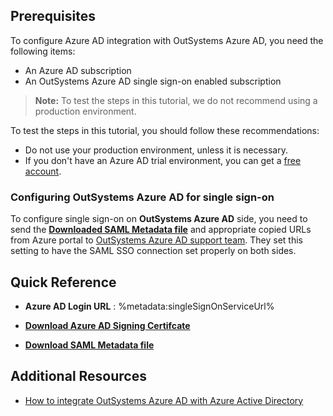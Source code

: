 ## Prerequisites

To configure Azure AD integration with OutSystems Azure AD, you need the following items:

- An Azure AD subscription
- An OutSystems Azure AD single sign-on enabled subscription

> **Note:**
> To test the steps in this tutorial, we do not recommend using a production environment.

To test the steps in this tutorial, you should follow these recommendations:

- Do not use your production environment, unless it is necessary.
- If you don't have an Azure AD trial environment, you can get a [free account](https://azure.microsoft.com/free/).

### Configuring OutSystems Azure AD for single sign-on

To configure single sign-on on **OutSystems Azure AD** side, you need to send the **[Downloaded SAML Metadata file](%metadata:metadataDownloadUrl%)** and appropriate copied URLs from Azure portal to [OutSystems Azure AD support team](mailto:support@OutSystems.com). They set this setting to have the SAML SSO connection set properly on both sides.

## Quick Reference

* **Azure AD Login URL** : %metadata:singleSignOnServiceUrl%

* **[Download Azure AD Signing Certifcate](%metadata:CertificateDownloadRawUrl%)**

* **[Download SAML Metadata file](%metadata:metadataDownloadUrl%)**

## Additional Resources

* [How to integrate OutSystems Azure AD with Azure Active Directory](https://docs.microsoft.com/azure/active-directory/saas-apps/outsystems-tutorial)
